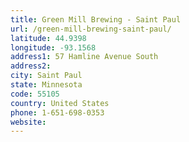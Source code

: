 ```yaml
---
title: Green Mill Brewing - Saint Paul
url: /green-mill-brewing-saint-paul/
latitude: 44.9398
longitude: -93.1568
address1: 57 Hamline Avenue South
address2: 
city: Saint Paul
state: Minnesota
code: 55105
country: United States
phone: 1-651-698-0353
website: 
---
```


